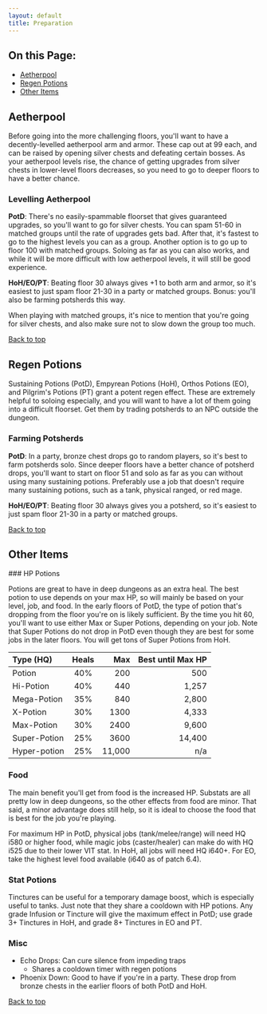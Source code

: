 ```yaml
---
layout: default
title: Preparation
---
```


## On this Page:

* [Aetherpool](#aetherpool)
* [Regen Potions](#regen-potions)
* [Other Items](#other-items)

## Aetherpool

<div class="surfacePane" markdown="1">
Before going into the more challenging floors, you'll want to have a
decently-levelled aetherpool arm and armor. These cap out at 99 each, and can
be raised by opening silver chests and defeating certain bosses. As your
aetherpool levels rise, the chance of getting upgrades from silver chests in
lower-level floors decreases, so you need to go to deeper floors to have a
better chance.

### Levelling Aetherpool

**PotD**: There's no easily-spammable floorset that gives guaranteed upgrades, so
you'll want to go for silver chests. You can spam 51-60 in matched groups until
the rate of upgrades gets bad. After that, it's fastest to go to the highest
levels you can as a group. Another option is to go up to floor 100 with matched
groups. Soloing as far as you can also works, and while it will be more
difficult with low aetherpool levels, it will still be good experience.

**HoH/EO/PT**: Beating floor 30 always gives +1 to both arm and armor, so it's
easiest to just spam floor 21-30 in a party or matched groups. Bonus: you'll
also be farming potsherds this way.

When playing with matched groups, it's nice to mention that you're going for
silver chests, and also make sure not to slow down the group too much.

[Back to top](#top)
</div>

## Regen Potions

<div class="surfacePane" markdown="1">
Sustaining Potions (PotD), Empyrean Potions (HoH), Orthos Potions (EO), and Pilgrim's Potions (PT)
grant a potent regen effect. These are extremely helpful to soloing especially,
and you will want to have a lot of them going into a difficult floorset. Get
them by trading potsherds to an NPC outside the dungeon.

### Farming Potsherds

**PotD**: In a party, bronze chest drops go to random players, so it's best to
farm potsherds solo. Since deeper floors have a better chance of potsherd
drops, you'll want to start on floor 51 and solo as far as you can without
using many sustaining potions. Preferably use a job that doesn't require many
sustaining potions, such as a tank, physical ranged, or red mage.

**HoH/EO/PT**: Beating floor 30 always gives you a potsherd, so it's easiest to
just spam floor 21-30 in a party or matched groups.

[Back to top](#top)
</div>

## Other Items

<div class="surfacePane" markdown="1">
### HP Potions

Potions are great to have in deep dungeons as an extra heal. The best potion to
use depends on your max HP, so will mainly be based on your level, job, and
food. In the early floors of PotD, the type of potion that's dropping from the
floor you're on is likely sufficient. By the time you hit 60, you'll want to
use either Max or Super Potions, depending on your job. Note that Super Potions
do not drop in PotD even though they are best for some jobs in the later
floors. You will get tons of Super Potions from HoH.

| Type (HQ) | Heals | Max | Best until Max HP |
| :--- | :---: | --: | ----------------: |
| Potion | 40% | 200 | 500 |
| Hi-Potion | 40% | 440 | 1,257 |
| Mega-Potion | 35% | 840 | 2,800 |
| X-Potion | 30% | 1300 | 4,333 |
| Max-Potion | 30% | 2400 | 9,600 |
| Super-Potion | 25% | 3600 | 14,400 |
| Hyper-potion | 25% | 11,000 | n/a |

### Food

The main benefit you'll get from food is the increased HP. Substats are all
pretty low in deep dungeons, so the other effects from food are minor. That
said, a minor advantage does still help, so it is ideal to choose the food that
is best for the job you're playing.

For maximum HP in PotD, physical jobs (tank/melee/range) will need HQ i580 or
higher food, while magic jobs (caster/healer) can make do with HQ i525 due to
their lower VIT stat. In HoH, all jobs will need HQ i640+. For EO, take the
highest level food available (i640 as of patch 6.4).

### Stat Potions

Tinctures can be useful for a temporary damage boost, which is especially
useful to tanks. Just note that they share a cooldown with HP potions. Any
grade Infusion or Tincture will give the maximum effect in PotD; use grade
3+ Tinctures in HoH, and grade 8+ Tinctures in EO and PT.

### Misc

* Echo Drops: Can cure silence from impeding traps
    * Shares a cooldown timer with regen potions
* Phoenix Down: Good to have if you're in a party. These drop from bronze
  chests in the earlier floors of both PotD and HoH.

[Back to top](#top)
</div>
